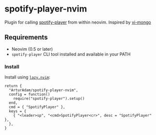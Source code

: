 
# spotify-player-nvim

Plugin for calling [spotify-player](https://github.com/aome510/spotify-player) from within neovim.
Inspired by [vi-mongo](https://github.com/kopecmaciej/vi-mongo.nvim)

## Requirements

- Neovim (0.5 or later)
- `spotify-player` CLI tool installed and available in your PATH

### Install

Install using [`lazy.nvim`](https://github.com/folke/lazy.nvim):
```
return {
  "ArturAdam/spotify-player-nvim",
  config = function()
    require("spotify-player").setup()
  end,
  cmd = { "SpotifyPlayer" },
  keys = {
    { "<leader>sp", "<cmd>SpotifyPlayer<cr>", desc = "SpotifyPlayer" },
  },
}
```
